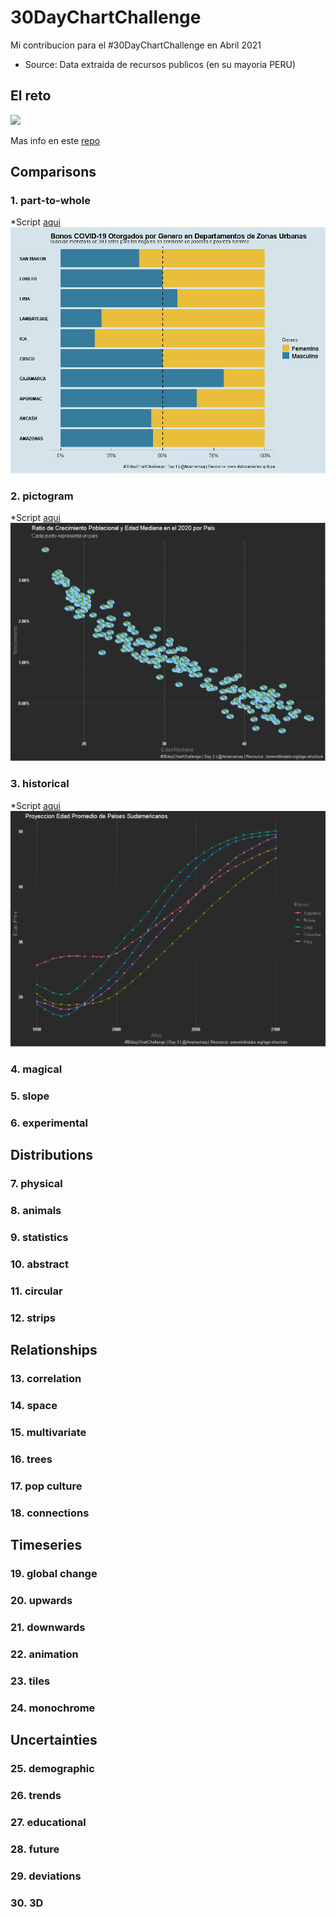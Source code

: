 # 30DayChartChallenge
Mi contribucion para el #30DayChartChallenge en Abril 2021

* Source: Data extraida de recursos publicos (en su mayoria PERU)

## El reto
![](https://github.com/Z3tt/30DayChartChallenge_Collection2021/raw/main/img/topics_ol_blank.png)

Mas info en este [repo](https://github.com/Z3tt/30DayChartChallenge_Collection2021)

## Comparisons
### 1. part-to-whole

 *Script [aqui](https://github.com/anamumaq/30DayChartChallenge/blob/main/Scripts/Dia%201%20%20-%20part%20to%20whole.R)
![Day 1](https://github.com/anamumaq/30DayChartChallenge/blob/main/Charts/Day1%20-%20Bonos%20Covid.png)

### 2. pictogram
*Script [aqui](https://github.com/anamumaq/30DayChartChallenge/blob/main/Scripts/Dia%202%20%20-%20pictogram.R)
![Day 2](https://github.com/anamumaq/30DayChartChallenge/blob/main/Charts/Day2%20-%20Crecimiento%20y%20mediana%20edad.png)

### 3. historical
*Script [aqui](https://github.com/anamumaq/30DayChartChallenge/blob/main/Scripts/Dia%203%20%20-%20historical.R)
![Day 3](https://github.com/anamumaq/30DayChartChallenge/blob/main/Charts/Day3%20-%20Edad%20Promedio%20Paises.png)

### 4. magical
### 5. slope
### 6. experimental
## Distributions
### 7. physical
### 8. animals
### 9. statistics
### 10. abstract
### 11. circular
### 12. strips
## Relationships
### 13. correlation
### 14. space
### 15. multivariate
### 16. trees
### 17. pop culture
### 18. connections
## Timeseries
### 19. global change
### 20. upwards
### 21. downwards
### 22. animation
### 23. tiles
### 24. monochrome
## Uncertainties
### 25. demographic
### 26. trends
### 27. educational
### 28. future
### 29. deviations
### 30. 3D
